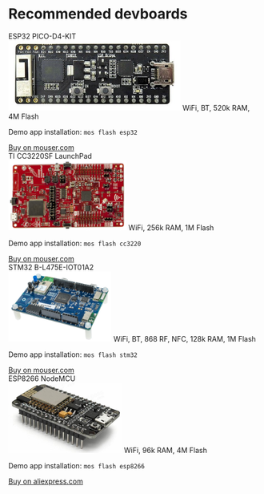 # Recommended devboards

<div class="card-deck">
  <div class="card mb-4 shadow">
    <div class="card-header font-weight-bold text-muted">ESP32 PICO-D4-KIT</div>
    <div class="card-body">
      <img class="img-fluid" src="images/esp32-pico-kit.png" style="max-height: 140px;" />
      WiFi, BT, 520k RAM, 4M Flash
      <p>Demo app installation: <code>mos flash esp32</code></p>
    </div>
    <div class="card-footer"><a href="https://www.mouser.ie/ProductDetail/Espressif-Systems/ESP32-PICO-KIT?qs=%2fha2pyFadug%252b4OsJtZ6BWCK54algBDG2cu7MN2ivj8E%3d">Buy on mouser.com</a></div> 
  </div>
  <div class="card mb-4 shadow">
    <div class="card-header font-weight-bold text-muted">TI CC3220SF LaunchPad</div>
    <div class="card-body">
      <img class="mw-100" src="images/cc3220.png" style="max-height: 140px;" />
      WiFi, 256k RAM, 1M Flash
      <p>Demo app installation: <code>mos flash cc3220</code></p>
    </div>
    <div class="card-footer"><a href="https://www.mouser.ie/ProductDetail/Texas-Instruments/LAUNCHCC3220MODASF?qs=%2fha2pyFadujqlJX34r9ZGoAmtkXcNzJj%252bZ4VZVBUJdhvqS35TYOi%252bA%3d%3d">Buy on mouser.com</a></div>
  </div>
  <div class="w-100"></div>
  <div class="card mb-4 shadow">
    <div class="card-header font-weight-bold text-muted">STM32 B-L475E-IOT01A2</div>
    <div class="card-body">
      <img class="mw-100" src="images/stm32_iot01a.png" style="max-height: 140px;"/>
      WiFi, BT, 868 RF, NFC, 128k RAM, 1M Flash
      <p>Demo app installation: <code>mos flash stm32</code></p>
    </div>
    <div class="card-footer"><a href="https://www.mouser.ie/ProductDetail/STMicroelectronics/B-L475E-IOT01A2?qs=sGAEpiMZZMtw0nEwywcFgLsaY7JiSlO%2fppdYl3jRSsNnt9SKMZclVw%3d%3d">Buy on mouser.com</a></div>
  </div>
  <div class="card mb-4 shadow">
    <div class="card-header font-weight-bold text-muted">ESP8266 NodeMCU</div>
    <div class="card-body">
      <img class="mw-100" src="images/nodemcu.png" style="max-height: 140px;"/>
      WiFi, 96k RAM, 4M Flash
      <p>Demo app installation: <code>mos flash esp8266</code></p>
    </div>
    <div class="card-footer"><a href="https://www.aliexpress.com/wholesale?SearchText=nodemcu">Buy on aliexpress.com</a></div>
  </div>
</div>
